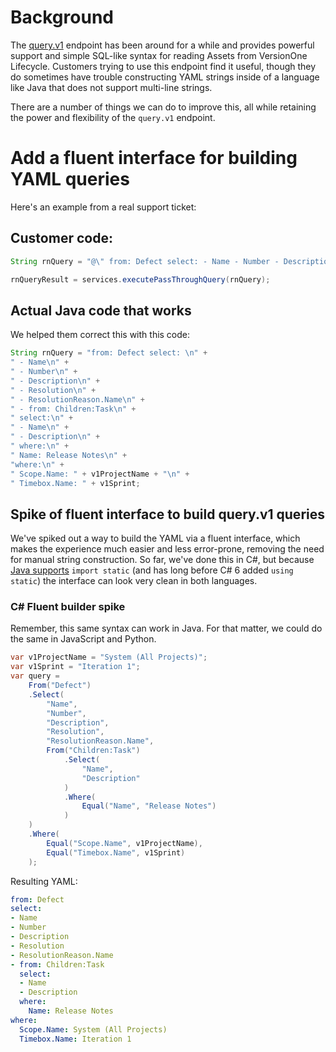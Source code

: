 # Background

The [query.v1](https://community.versionone.com/Developers/Developer-Library/Sample_Code/Tour_of_query.v1) endpoint has been around for a while and provides powerful support and simple SQL-like syntax for reading Assets from VersionOne Lifecycle. Customers trying to use this endpoint find it useful, though they do sometimes have trouble constructing YAML strings inside of a language like Java that does not support multi-line strings.

There are a number of things we can do to improve this, all while retaining the power and flexibility of the `query.v1` endpoint.

# Add a fluent interface for building YAML queries

Here's an example from a real support ticket:

## Customer code:

```java
String rnQuery = "@\" from: Defect select: - Name - Number - Description - Resolution - from: Children:Task select: - Name - Description where: Name: Release Notes where: Scope.Name: "+ v1ProjectName + "@\" Timebox.Name: " + v1Sprint + "\"";

rnQueryResult = services.executePassThroughQuery(rnQuery);
```

## Actual Java code that works

We helped them correct this with this code:

```java
String rnQuery = "from: Defect select: \n" +
" - Name\n" +
" - Number\n" + 
" - Description\n" + 
" - Resolution\n" + 
" - ResolutionReason.Name\n" + 
" - from: Children:Task\n" + 
" select:\n" + 
" - Name\n" + 
" - Description\n" + 
" where:\n" + 
" Name: Release Notes\n" + 
"where:\n" + 
" Scope.Name: " + v1ProjectName + "\n" +
" Timebox.Name: " + v1Sprint; 
```

## Spike of fluent interface to build query.v1 queries

We've spiked out a way to build the YAML via a fluent interface, which makes the experience much easier and less error-prone, removing the need for manual string construction. So far, we've done this in C#, but because [Java supports](http://docs.oracle.com/javase/1.5.0/docs/guide/language/static-import.html) `import static` (and has long before C# 6 added `using static`) the interface can look very clean in both languages.

### C# Fluent builder spike

Remember, this same syntax can work in Java. For that matter, we could do the same in JavaScript and Python.

```c#
var v1ProjectName = "System (All Projects)";
var v1Sprint = "Iteration 1";
var query =
    From("Defect")
    .Select(
        "Name",
        "Number",
        "Description",
        "Resolution",
        "ResolutionReason.Name",
        From("Children:Task")
            .Select(
                "Name",
                "Description"
            )
            .Where(
                Equal("Name", "Release Notes")
            )
    )
    .Where(
        Equal("Scope.Name", v1ProjectName),
        Equal("Timebox.Name", v1Sprint)
    );
```

Resulting YAML:

```yaml
from: Defect
select:
- Name
- Number
- Description
- Resolution
- ResolutionReason.Name
- from: Children:Task
  select:
  - Name
  - Description
  where:
    Name: Release Notes
where:
  Scope.Name: System (All Projects)
  Timebox.Name: Iteration 1
```








